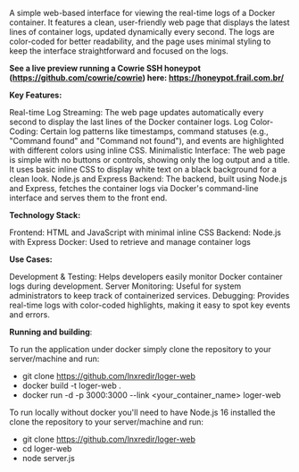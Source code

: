 A simple web-based interface for viewing the real-time logs of a Docker container. It features a clean, user-friendly web page that displays the latest lines of container logs, updated dynamically every second. The logs are color-coded for better readability, and the page uses minimal styling to keep the interface straightforward and focused on the logs.

**See a live preview running a Cowrie SSH honeypot (https://github.com/cowrie/cowrie) here: https://honeypot.frail.com.br/**

**Key Features:**

Real-time Log Streaming: The web page updates automatically every second to display the last lines of the Docker container logs.
Log Color-Coding: Certain log patterns like timestamps, command statuses (e.g., "Command found" and "Command not found"), and events are highlighted with different colors using inline CSS.
Minimalistic Interface: The web page is simple with no buttons or controls, showing only the log output and a title. It uses basic inline CSS to display white text on a black background for a clean look.
Node.js and Express Backend: The backend, built using Node.js and Express, fetches the container logs via Docker's command-line interface and serves them to the front end.

**Technology Stack:**

Frontend: HTML and JavaScript with minimal inline CSS
Backend: Node.js with Express
Docker: Used to retrieve and manage container logs

**Use Cases:**

Development & Testing: Helps developers easily monitor Docker container logs during development.
Server Monitoring: Useful for system administrators to keep track of containerized services.
Debugging: Provides real-time logs with color-coded highlights, making it easy to spot key events and errors.

**Running and building**:

To run the application under docker simply clone the repository to your server/machine and run:
- git clone https://github.com/lnxredir/loger-web
- docker build -t loger-web .
- docker run -d -p 3000:3000 --link <your_container_name> loger-web

To run locally without docker you'll need to have Node.js 16 installed the clone the repository to your server/machine and run:
- git clone https://github.com/lnxredir/loger-web
- cd loger-web
- node server.js
